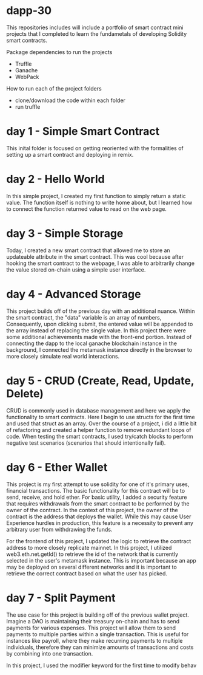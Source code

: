 # dapp-30
This repositories includes will include a portfolio of smart contract mini projects that I completed to learn the fundametals of developing Solidity smart contracts.

Package dependencies to run the projects
- Truffle
- Ganache
- WebPack

How to run each of the project folders
  - clone/download the code within each folder
  - run truffle

# day 1 - Simple Smart Contract
This inital folder is focused on getting reoriented with the formalities of setting up a smart contract and deploying in remix.

# day 2 - Hello World
In this simple project, I created my first function to simply return a static value. The function itself is nothing to write home about, but I learned how to connect the function returned value to read on the web page.

# day 3 - Simple Storage
Today, I created a new smart contract that allowed me to store an updateable attribute in the smart contract. This was cool because after hooking the smart contract to the webpage, I was able to arbitrarily change the value stored on-chain using a simple user interface.

# day 4 - Advanced Storage
This project builds off of the previous day with an additional nuance. Within the smart contract, the "data" variable is an array of numbers,  Consequently, upon clicking submit, the entered value will be appended to the array instead of replacing the single value.
In this project there were some additional achievements made with the front-end portion. Instead of connecting the dapp to the local ganache blockchain instance in the background, I connected the metamask instance directly in the browser to more closely simulate real world interactions. 

# day 5 - CRUD (Create, Read, Update, Delete)
CRUD is commonly used in database management and here we apply the functionality to smart contracts. Here I begin to use structs for the first time and used that struct as an array. 
Over the course of a project, i did a little bit of refactoring and created a helper function to remove redundant loops of code.
When testing the smart contracts, I used try/catch blocks to perform negative test scenarios (scenarios that should intentionally fail).

# day 6 - Ether Wallet
This project is my first attempt to use solidity for one of it's primary uses, financial transactions. The basic functionality for this contract will be to send, receive, and hold ether. For basic utility, I added a security feature that requires withdrawals from the smart contract to be performed by the owner of the contract. In the context of this project, the owner of the contract is the address that deploys the wallet. While this may cause User Experience hurdles in production, this feature is a necessity to prevent any arbitrary user from withdrawing the funds.

For the frontend of this project, I updated the logic to retrieve the contract address to more closely replicate mainnet. In this project, I utilized web3.eth.net.getId() to retrieve the id of the network that is currently selected in the user's metamask instance. This is important because an app may be deployed on several different networks and it is important to retrieve the correct contract based on what the user has picked.

# day 7 - Split Payment
The use case for this project is building off of the previous wallet project. Imagine a DAO is maintaining their treasury on-chain and has to send payments for various expenses. This project will allow them to send payments to multiple parties within a single transaction. This is useful for instances like payroll, where they make recurring payments to multiple individuals, therefore they can minimize amounts of transactions and costs by combining into one transaction.

In this project, I used the modifier keyword for the first time to modify behav